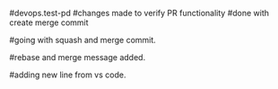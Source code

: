 #devops.test-pd
#changes made to verify PR functionality
#done with create merge commit

#going with squash and merge commit.

#rebase and merge message added.

#adding new line from vs code.
